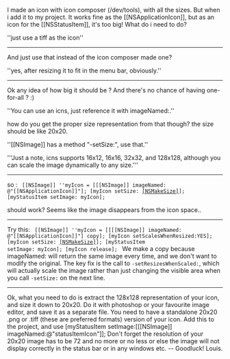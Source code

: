 
I made an icon with icon composer (/dev/tools), with all the sizes. But when i add it to my project. It works fine as the [[NSApplicationIcon]], but as an icon for the [[NSStatusItem]], it's too big! What do i need to do? 

''just use a tiff as the icon''

----

And just use that instead of the icon composer made one?

''yes, after resizing it to fit in the menu bar, obviously.''

----

Ok any idea of how big it should be ?
And there's no chance of having one-for-all ? :)

''You can use an icns, just reference it with imageNamed:.''

how do you get the proper size representation from that though? the size should be like 20x20.

''[[NSImage]] has a method "-setSize:", use that.''

'''Just a note, icns supports 16x12, 16x16, 32x32, and 128x128, although you can scale the image dynamically to any size.'''

----

so :
<code>
[[NSImage]] ''myIcon = [[[NSImage]] imageNamed: @"[[NSApplicationIcon]]"];
[myIcon setSize: [[NSMakeSize]](20,20)];
[myStatusItem setImage: myIcon];
</code>

should work?
Seems like the image disappears from the icon space.. 

----
Try this:
<code>
[[NSImage]] ''myIcon = [[[[NSImage]] imageNamed: @"[[NSApplicationIcon]]"] copy];
[myIcon setScalesWhenResized:YES];
[myIcon setSize: [[NSMakeSize]](20,20)];
[myStatusItem setImage: myIcon];
[myIcon release];
</code>
We make a copy because imageNamed: will return the same image every time, and we don't want to modify the original. The key fix is the call to <code>-setResizesWhenScaled:</code>, which will actually scale the image rather than just changing the visible area when you call <code>-setSize:</code> on the next line.

----
Ok, what you need to do is extract the 128x128 representation of your icon, and size it down to 20x20. Do it with photoshop or your favourite image editor, and save it as a separate file. You need to have a standalone 20x20 .png or .tiff (these are preferred formats) version of your icon. Add this to the project, and use [myStatusItem setImage:[[[NSImage]] imageNamed:@"statusItemIcon"]]; Don't forget the resolution of your 20x20 image has to be 72 and no more or no less or else the image will not display correctly in the status bar or in any windows etc. -- Goodluck! Louis.